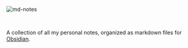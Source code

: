 ![md-notes](https://github.com/kylecurtis/md-notes/assets/30717363/558d30e2-eeee-45ad-8c4d-46c45e9b9f8e)

<br>

A collection of all my personal notes, organized as markdown files for [Obsidian](https://obsidian.md/).
